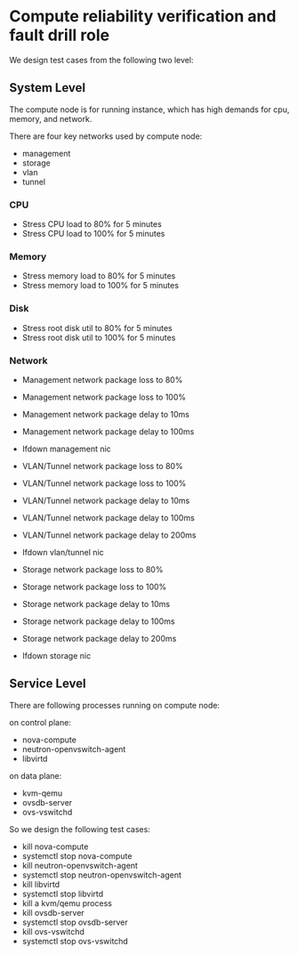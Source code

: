 # Compute reliability verification and fault drill role

We design test cases from the following two level:

## System Level

The compute node is for running instance, which has high demands for cpu, memory, and network.

There are four key networks used by compute node:

* management
* storage
* vlan
* tunnel

### CPU

* Stress CPU load to 80% for 5 minutes
* Stress CPU load to 100% for 5 minutes

### Memory

* Stress memory load to 80% for 5 minutes
* Stress memory load to 100% for 5 minutes

### Disk

* Stress root disk util to 80% for 5 minutes
* Stress root disk util to 100% for 5 minutes

### Network

* Management network package loss to 80%
* Management network package loss to 100%
* Management network package delay to 10ms
* Management network package delay to 100ms
* Ifdown management nic

* VLAN/Tunnel network package loss to 80%
* VLAN/Tunnel network package loss to 100%
* VLAN/Tunnel network package delay to 10ms
* VLAN/Tunnel network package delay to 100ms
* VLAN/Tunnel network package delay to 200ms
* Ifdown vlan/tunnel nic

* Storage network package loss to 80%
* Storage network package loss to 100%
* Storage network package delay to 10ms
* Storage network package delay to 100ms
* Storage network package delay to 200ms
* Ifdown storage nic

## Service Level

There are following processes running on compute node:

on control plane:

* nova-compute
* neutron-openvswitch-agent
* libvirtd

on data plane:

* kvm-qemu
* ovsdb-server
* ovs-vswitchd

So we design the following test cases:

* kill nova-compute
* systemctl stop nova-compute
* kill neutron-openvswitch-agent
* systemctl stop neutron-openvswitch-agent
* kill libvirtd
* systemctl stop libvirtd
* kill a kvm/qemu process
* kill ovsdb-server
* systemctl stop ovsdb-server
* kill ovs-vswitchd
* systemctl stop ovs-vswitchd
